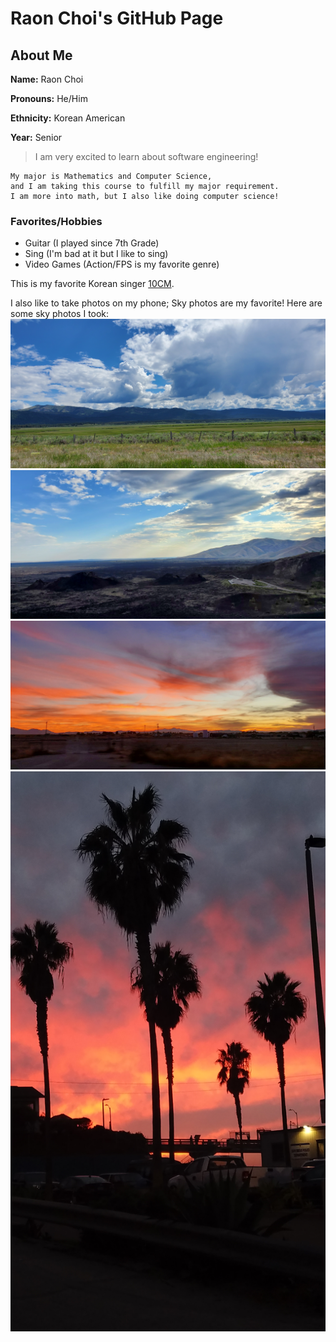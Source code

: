 # Raon Choi's GitHub Page

## About Me

**Name:** Raon Choi

**Pronouns:** He/Him

**Ethnicity:** Korean American

**Year:** Senior

> I am very excited to learn about software engineering!
```
My major is Mathematics and Computer Science,
and I am taking this course to fulfill my major requirement.
I am more into math, but I also like doing computer science!
```
### Favorites/Hobbies

- Guitar (I played since 7th Grade)
- Sing (I'm bad at it but I like to sing)
- Video Games (Action/FPS is my favorite genre)

This is my favorite Korean singer [10CM](https://www.youtube.com/watch?v=TUo_XGiPmvI).

I also like to take photos on my phone; Sky photos are my favorite!
Here are some sky photos I took:
![Sky1](https://github.com/h1choi0918/cse110/blob/main/Pictures/Sky1.jpg)
![Sky2](https://github.com/h1choi0918/cse110/blob/main/Pictures/Sky2.jpg)
![Sky3](https://github.com/h1choi0918/cse110/blob/main/Pictures/Sky3.jpg)
![Sky4](https://github.com/h1choi0918/cse110/blob/main/Pictures/Sky4.jpg)